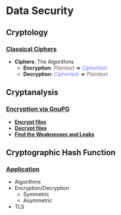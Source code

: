 # Data Security

## Cryptology

### [Classical Ciphers]()
- **Ciphers**: The Algorithms
    - **Encryption**: 
        <span style="color:#705D56">*Plaintext*</span>  => <span style="color:#6776FF">*Ciphertext*</span>
    - **Decryption**: 
        <span style="color:#6776FF">*Ciphertext*</span>  => 
        <span style="color:#705D56">*Plaintext*</span>

## Cryptanalysis
### [Encryption via GnuPG]()
- [**Encrypt files**]()
- [**Decrypt files**]()
- [**Find the Weaknesses and Leaks**]()

## Cryptographic Hash Function
### [Application]()
- Algorithms
- Encryption/Decryption
    - Symmetric
    - Asymmetric
- TLS